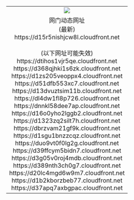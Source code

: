 ﻿<table>
  <tr></tr>
  <tr><td colspan=2 align=center><img src="https://d15r5nishjcw8l.cloudfront.net/Up/oGate.jpg" /></td></tr>
  <tr><td colspan=2 align=center>网门动态网址<br/>(最新)
<br>https://d15r5nishjcw8l.cloudfront.net
<br/><br/>(以下网址可能失效)
<br>https://dtihos1vjr5qe.cloudfront.net
<br>https://d368qjhki1s6zk.cloudfront.net
<br>https://d1zs205veoppx4.cloudfront.net
<br>https://d51dfb553xc7.cloudfront.net
<br>https://d13dvuztsim11b.cloudfront.net
<br>https://dl4dw1fl8p726.cloudfront.net
<br>https://dnnkl58dee7ap.cloudfront.net
<br>https://d16o0yho2lggb2.cloudfront.net
<br>https://d1323zq2silt7h.cloudfront.net
<br>https://dbrzvam21gf9k.cloudfront.net
<br>https://d1sgu1bnzzcqz.cloudfront.net
<br>https://duo9vt0f0lg2g.cloudfront.net
<br>https://d39ffcym5bidn7.cloudfront.net
<br>https://d3g05v0roj4mdb.cloudfront.net
<br>https://d389nth3ch0g7.cloudfront.net
<br>https://d20lc4mgd6w9m7.cloudfront.net
<br>https://d1b2kborzbeb77.cloudfront.net
<br>https://d37apq7axbgpac.cloudfront.net
    </td>
  </tr>
</table>
